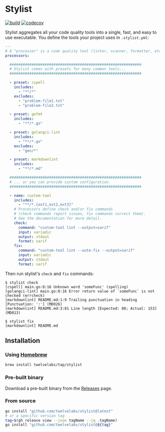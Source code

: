 # Stylist

[![build](https://github.com/twelvelabs/stylist/actions/workflows/build.yml/badge.svg?branch=main)](https://github.com/twelvelabs/stylist/actions/workflows/build.yml)
[![codecov](https://codecov.io/gh/twelvelabs/stylist/branch/main/graph/badge.svg?token=DT34yqxq4r)](https://codecov.io/gh/twelvelabs/stylist)

Stylist aggregates all your code quality tools into a single, fast,
and easy to use executable. You define the tools your project uses
in `.stylist.yml`:

```yml
---
# A "processor" is a code quality tool (linter, scanner, formatter, etc...)
processors:

  ############################################################
  # Stylist comes with presets for many common tools...
  ############################################################

  - preset: cspell
    includes:
      - "**/*"
    excludes:
      - "problem-file1.txt"
      - "problem-file2.txt"

  - preset: gofmt
    includes:
      - "**/*.go"

  - preset: golangci-lint
    includes:
      - "**/*.go"
    excludes:
      - "gen/*"

  - preset: markdownlint
    includes:
      - "**/*.md"

  ############################################################
  # ... or you can provide custom configuration.
  ############################################################

  - name: custom-tool
    includes:
      - "**/*.{ext1,ext2,ext3}"
    # Processors define check and/or fix commands
    # (check commands report issues, fix commands correct them).
    # See the documentation for more detail.
    check:
      command: "custom-tool lint --output=sarif"
      input: variadic
      output: stdout
      format: sarif
    fix:
      command: "custom-tool lint --auto-fix --output=sarif"
      input: variadic
      output: stdout
      format: sarif
```

Then run stylist's `check` and `fix` commands:

```shell
$ stylist check
[cspell] main.go:8:16 Unknown word 'someFunc' (spelling)
[golangci-lint] main.go:8:16 Error return value of `someFunc` is not checked (errcheck)
[markdownlint] README.md:1:9 Trailing punctuation in heading [Punctuation: ':'] (MD026)
[markdownlint] README.md:3:81 Line length [Expected: 80; Actual: 153] (MD013)

$ stylist fix
[markdownlint] README.md
```

## Installation

### Using [Homebrew](https://brew.sh/)

```bash
brew install twelvelabs/tap/stylist
```

### Pre-built binary

Download a pre-built binary from the
[Releases](https://github.com/twelvelabs/stylist/releases) page.

### From source

```bash
go install "github.com/twelvelabs/stylist@latest"
# or a specific version tag
tag=$(gh release view --json tagName --jq .tagName)
go install "github.com/twelvelabs/stylist@${tag}"
```
